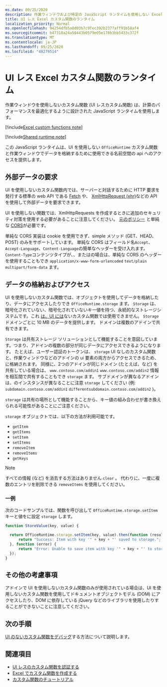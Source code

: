 ```yaml
---
ms.date: 09/25/2020
description: 作業ウィンドウおよび特定の JavaScript ランタイムを使用しない Excel カスタム関数について説明します。
title: UI レス Excel カスタム関数のランタイム
localization_priority: Normal
ms.openlocfilehash: 94254dfb5a0d03b7c9fec392b2377aff91b58af4
ms.sourcegitcommit: b47318a24a50443b0579e05e178b3bb5433c372f
ms.translationtype: MT
ms.contentlocale: ja-JP
ms.lasthandoff: 09/25/2020
ms.locfileid: "48279514"
---
```

# <a name="runtime-for-ui-less-excel-custom-functions"></a>UI レス Excel カスタム関数のランタイム

作業ウィンドウを使用しないカスタム関数 (UI レスカスタム関数) は、計算のパフォーマンスを最適化するように設計された JavaScript ランタイムを使用します。

[!include[Excel custom functions note](../includes/excel-custom-functions-note.md)]

[!include[Shared runtime note](../includes/shared-runtime-note.md)]

この JavaScript ランタイムは、UI を使用しない `OfficeRuntime` カスタム関数と作業ウィンドウでデータを格納するために使用できる名前空間の api へのアクセスを提供します。

## <a name="requesting-external-data"></a>外部データの要求

UI を使用しないカスタム関数内では、サーバーと対話するために HTTP 要求を発行する標準の web API である [Fetch](https://developer.mozilla.org/en-US/docs/Web/API/Fetch_API) や、 [XmlHttpRequest (xhr)](https://developer.mozilla.org/en-US/docs/Web/API/XMLHttpRequest)などの API を使用して外部データを要求できます。

UI を使用しない関数では、XmlHttpRequests を作成するときに追加のセキュリティ対策を使用する必要があることに注意してください。 [元のポリシー](https://developer.mozilla.org/en-US/docs/Web/Security/Same-origin_policy) と単純な [CORS](https://www.w3.org/TR/cors/)が必要です。

単純な CORS 実装は cookie を使用できず、simple メソッド (GET、HEAD、POST) のみをサポートしています。 単純な CORS はフィールド名`Accept`、 `Accept-Language`、`Content-Language`の簡単なヘッダーを受け入れます。 `Content-Type`コンテンツタイプが、、またはの場合は、単純な CORS のヘッダーを使用することもでき `application/x-www-form-urlencoded` `text/plain` `multipart/form-data` ます。

## <a name="storing-and-accessing-data"></a>データの格納およびアクセス

UI を使用しないカスタム関数では、オブジェクトを使用してデータを格納したり、データにアクセスしたりでき `OfficeRuntime.storage` ます。 `Storage` は、暗号化されていない、暗号化されていないキー値を持つ、永続的なストレージシステムです。これ [は、UI には](https://developer.mozilla.org/en-US/docs/Web/API/Window/localStorage)ないカスタム関数では使用できません。 `Storage` ドメインごとに 10 MB のデータを提供します。 ドメインは複数のアドインで共有できます。

`Storage` は共有ストレージ ソリューションとして機能することを意図しています。つまり、アドインの複数の部分が同じデータにアクセスできるようになります。 たとえば、ユーザー認証のトークンは、 `storage` UI なしのカスタム関数と、作業ウィンドウなどのアドインの ui 要素の両方からアクセスできるため、に格納されます。 同様に、2つのアドインが同じドメイン (たとえば、など) を共有している場合は、 `www.contoso.com/addin1` `www.contoso.com/addin2` 情報を相互間で共有することもでき `storage` ます。 サブドメインが異なるアドインは、のインスタンスが異なることに注意 `storage` してください (例: `subdomain.contoso.com/addin1` `differentsubdomain.contoso.com/addin2` )。

`storage` は共有の場所として機能することから、キー値の組み合わせが書き換えられる可能性があることにご注意ください。

`storage` オブジェクトでは、以下の方法が利用可能です。

 - `getItem`
 - `getItems`
 - `setItem`
 - `setItems`
 - `removeItem`
 - `removeItems`
 - `getKeys`

> [!NOTE]
> すべての情報 (など) を消去する方法はありません `clear` 。 代わりに、一度に複数のエントリを削除できる `removeItems` を使用してください。

### <a name="officeruntimestorage-example"></a>一例

次のコードサンプルでは、関数を呼び出して `OfficeRuntime.storage.setItem` キーと値をに設定 `storage` します。

```js
function StoreValue(key, value) {

  return OfficeRuntime.storage.setItem(key, value).then(function (result) {
      return "Success: Item with key '" + key + "' saved to storage.";
  }, function (error) {
      return "Error: Unable to save item with key '" + key + "' to storage. " + error;
  });
}
```

## <a name="additional-considerations"></a>その他の考慮事項

アドインで UI を使用しないカスタム関数のみが使用されている場合は、UI を使用しないカスタム関数を使用してドキュメントオブジェクトモデル (DOM) にアクセスしたり、DOM に依存している jQuery などのライブラリを使用したりすることができないことに注意してください。

## <a name="next-steps"></a>次の手順
[UI のないカスタム関数をデバッグ](custom-functions-debugging.md)する方法について説明します。

## <a name="see-also"></a>関連項目

* [UI レスのカスタム関数を認証する](custom-functions-authentication.md)
* [Excel でカスタム関数を作成する](custom-functions-overview.md)
* [カスタム関数のチュートリアル](../tutorials/excel-tutorial-create-custom-functions.md)
